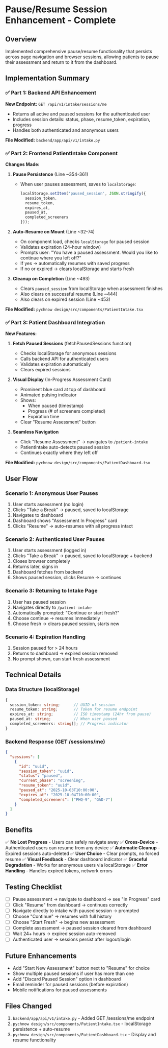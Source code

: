 # Pause/Resume Session Enhancement - Complete

## Overview
Implemented comprehensive pause/resume functionality that persists across page navigation and browser sessions, allowing patients to pause their assessment and return to it from the dashboard.

## Implementation Summary

### ✅ Part 1: Backend API Enhancement

**New Endpoint:** `GET /api/v1/intake/sessions/me`
- Returns all active and paused sessions for the authenticated user
- Includes session details: status, phase, resume_token, expiration, progress
- Handles both authenticated and anonymous users

**File Modified:** `backend/app/api/v1/intake.py`

### ✅ Part 2: Frontend PatientIntake Component

**Changes Made:**

1. **Pause Persistence** (Line ~354-361)
   - When user pauses assessment, saves to `localStorage`:
     ```typescript
     localStorage.setItem('paused_session', JSON.stringify({
       session_token,
       resume_token,
       expires_at,
       paused_at,
       completed_screeners
     }));
     ```

2. **Auto-Resume on Mount** (Line ~32-74)
   - On component load, checks `localStorage` for paused session
   - Validates expiration (24-hour window)
   - Prompts user: "You have a paused assessment. Would you like to continue where you left off?"
   - If yes → automatically resumes with saved progress
   - If no or expired → clears localStorage and starts fresh

3. **Cleanup on Completion** (Line ~493)
   - Clears `paused_session` from localStorage when assessment finishes
   - Also clears on successful resume (Line ~444)
   - Also clears on expired session (Line ~453)

**File Modified:** `pychnow design/src/components/PatientIntake.tsx`

### ✅ Part 3: Patient Dashboard Integration

**New Features:**

1. **Fetch Paused Sessions** (fetchPausedSessions function)
   - Checks localStorage for anonymous sessions
   - Calls backend API for authenticated users
   - Validates expiration automatically
   - Clears expired sessions

2. **Visual Display** (In-Progress Assessment Card)
   - Prominent blue card at top of dashboard
   - Animated pulsing indicator
   - Shows:
     - When paused (timestamp)
     - Progress (# of screeners completed)
     - Expiration time
   - Clear "Resume Assessment" button

3. **Seamless Navigation**
   - Click "Resume Assessment" → navigates to `/patient-intake`
   - PatientIntake auto-detects paused session
   - Continues exactly where they left off

**File Modified:** `pychnow design/src/components/PatientDashboard.tsx`

## User Flow

### Scenario 1: Anonymous User Pauses
1. User starts assessment (no login)
2. Clicks "Take a Break" → paused, saved to localStorage
3. Navigates to dashboard
4. Dashboard shows "Assessment In Progress" card
5. Clicks "Resume" → auto-resumes with all progress intact

### Scenario 2: Authenticated User Pauses
1. User starts assessment (logged in)
2. Clicks "Take a Break" → paused, saved to localStorage + backend
3. Closes browser completely
4. Returns later, signs in
5. Dashboard fetches from backend
6. Shows paused session, clicks Resume → continues

### Scenario 3: Returning to Intake Page
1. User has paused session
2. Navigates directly to `/patient-intake`
3. Automatically prompted: "Continue or start fresh?"
4. Choose continue → resumes immediately
5. Choose fresh → clears paused session, starts new

### Scenario 4: Expiration Handling
1. Session paused for > 24 hours
2. Returns to dashboard → expired session removed
3. No prompt shown, can start fresh assessment

## Technical Details

### Data Structure (localStorage)
```typescript
{
  session_token: string;      // UUID of session
  resume_token: string;       // Token for resume endpoint
  expires_at: string;         // ISO timestamp (24hr from pause)
  paused_at: string;          // When user paused
  completed_screeners: string[]; // Progress indicator
}
```

### Backend Response (GET /sessions/me)
```json
{
  "sessions": [
    {
      "id": "uuid",
      "session_token": "uuid",
      "status": "paused",
      "current_phase": "screening",
      "resume_token": "uuid",
      "paused_at": "2025-10-03T10:00:00",
      "expires_at": "2025-10-04T10:00:00",
      "completed_screeners": ["PHQ-9", "GAD-7"]
    }
  ]
}
```

## Benefits

✅ **No Lost Progress** - Users can safely navigate away
✅ **Cross-Device** - Authenticated users can resume from any device
✅ **Automatic Cleanup** - Expired sessions auto-deleted
✅ **User Choice** - Clear prompts, no forced resume
✅ **Visual Feedback** - Clear dashboard indicator
✅ **Graceful Degradation** - Works for anonymous users via localStorage
✅ **Error Handling** - Handles expired tokens, network errors

## Testing Checklist

- [ ] Pause assessment → navigate to dashboard → see "In Progress" card
- [ ] Click "Resume" from dashboard → continues correctly
- [ ] Navigate directly to intake with paused session → prompted
- [ ] Choose "Continue" → resumes with full history
- [ ] Choose "Start Fresh" → begins new assessment
- [ ] Complete assessment → paused session cleared from dashboard
- [ ] Wait 24+ hours → expired session auto-removed
- [ ] Authenticated user → sessions persist after logout/login

## Future Enhancements

- Add "Start New Assessment" button next to "Resume" for choice
- Show multiple paused sessions if user has more than one
- Add "Discard Paused Session" option in dashboard
- Email reminder for paused sessions (before expiration)
- Mobile notifications for paused assessments

## Files Changed

1. `backend/app/api/v1/intake.py` - Added GET /sessions/me endpoint
2. `pychnow design/src/components/PatientIntake.tsx` - localStorage persistence + auto-resume
3. `pychnow design/src/components/PatientDashboard.tsx` - Display and resume functionality

